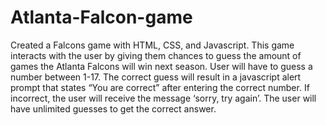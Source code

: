# Atlanta-Falcon-game
Created a Falcons game with HTML, CSS, and Javascript. This game interacts with the user by giving them chances to guess the amount of games the Atlanta Falcons will win next season. 
User will have to guess a number between 1-17. The correct guess will result in a javascript alert prompt that states “You are correct” after entering the correct number. 
If incorrect, the user will receive the message ‘sorry, try again’. The user will have unlimited guesses to get the correct answer.
